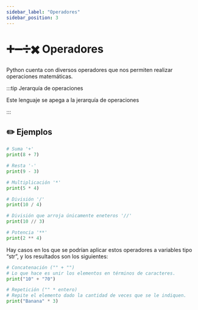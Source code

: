 ```yaml
---
sidebar_label: "Operadores"
sidebar_position: 3
---
```


# ➕➖➗✖️  Operadores

Python cuenta con diversos operadores que nos permiten realizar operaciones matemáticas.

:::tip Jerarquía de operaciones

Este lenguaje se apega a la jerarquía de operaciones

:::

## ✏️ Ejemplos

```python title="Ejemplos de los operadores"
# Suma '+'
print(8 + 7)

# Resta '-'
print(9 - 3)

# Multiplicación '*'
print(5 * 4)

# División '/'
print(10 / 4)

# División que arroja únicamente eneteros '//'
print(10 // 3)

# Potencia '**'
print(2 ** 4)
```

Hay casos en los que se podrían aplicar estos operadores a variables tipo “str”, y los resultados son los siguientes:

```python title="Operadores en cadenas de texto"
# Concatenación ("" + "")
# Lo que hace es unir los elementos en términos de caracteres.
print("10" + "70")

# Repetición ("" * entero)
# Repite el elemento dado la cantidad de veces que se le indiquen.
print("Banana" * 3)
```
